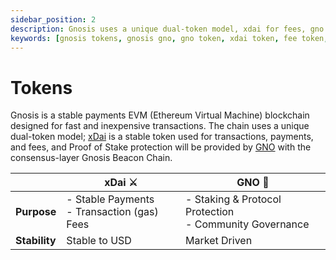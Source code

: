 ```yaml
---
sidebar_position: 2
description: Gnosis uses a unique dual-token model, xdai for fees, gno for consensus
keywords: [gnosis tokens, gnosis gno, gno token, xdai token, fee token, gno validation]
---
```


# Tokens

Gnosis is a stable payments EVM (Ethereum Virtual Machine) blockchain designed for fast and inexpensive transactions. The chain uses a unique dual-token model; [xDai](/concepts/tokens/xdai/) is a stable token used for transactions, payments, and fees, and Proof of Stake protection will be provided by [GNO](/concepts/tokens/gno/) with the consensus-layer Gnosis Beacon Chain.

|    | xDai ⚔  | GNO 🦸 |
| -- | ------- | ------ |
| **Purpose**   | - Stable Payments <br/> - Transaction (gas) Fees | - Staking & Protocol Protection <br/>- Community Governance |
| **Stability** | Stable to USD | Market Driven |
